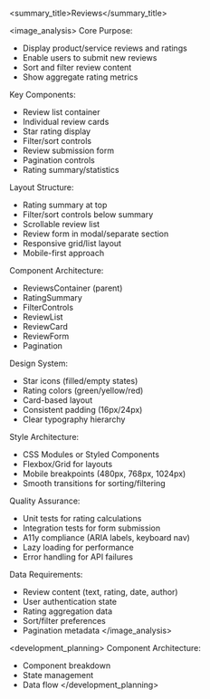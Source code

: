 
<summary_title>Reviews</summary_title>

<image_analysis>
Core Purpose:
- Display product/service reviews and ratings
- Enable users to submit new reviews
- Sort and filter review content
- Show aggregate rating metrics

Key Components:
- Review list container
- Individual review cards
- Star rating display
- Filter/sort controls
- Review submission form
- Pagination controls
- Rating summary/statistics

Layout Structure:
- Rating summary at top
- Filter/sort controls below summary
- Scrollable review list
- Review form in modal/separate section
- Responsive grid/list layout
- Mobile-first approach

Component Architecture:
- ReviewsContainer (parent)
- RatingSummary
- FilterControls  
- ReviewList
- ReviewCard
- ReviewForm
- Pagination

Design System:
- Star icons (filled/empty states)
- Rating colors (green/yellow/red)
- Card-based layout
- Consistent padding (16px/24px)
- Clear typography hierarchy

Style Architecture:
- CSS Modules or Styled Components
- Flexbox/Grid for layouts
- Mobile breakpoints (480px, 768px, 1024px)
- Smooth transitions for sorting/filtering

Quality Assurance:
- Unit tests for rating calculations
- Integration tests for form submission
- A11y compliance (ARIA labels, keyboard nav)
- Lazy loading for performance
- Error handling for API failures

Data Requirements:
- Review content (text, rating, date, author)
- User authentication state
- Rating aggregation data
- Sort/filter preferences
- Pagination metadata
</image_analysis>

<development_planning>
Component Architecture:
- Component breakdown
- State management
- Data flow
</development_planning>